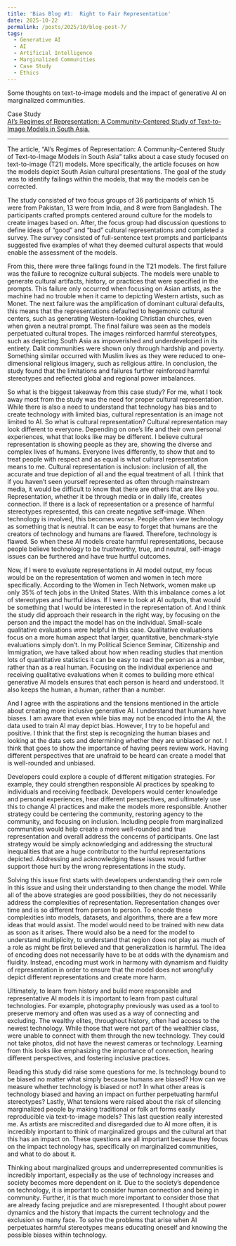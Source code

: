 ```yaml
---
title: 'Bias Blog #1:  Right to Fair Representation'
date: 2025-10-22
permalink: /posts/2025/10/blog-post-7/
tags:
  - Generative AI
  - AI
  - Artificial Intelligence
  - Marginalized Communities
  - Case Study
  - Ethics
---
```


Some thoughts on text-to-image models and the impact of generative AI on marginalized communities.

Case Study  
[AI’s Regimes of Representation: A Community-Centered Study of Text-to-Image Models in South Asia.](https://mit-serc.pubpub.org/pub/bfw5tscj/release/3?readingCollection=65a1a268)

---
The article, “AI’s Regimes of Representation: A Community-Centered Study of Text-to-Image Models in South Asia” talks about a case study focused on text-to-image (T21) models. More specifically, the article focuses on how the models depict South Asian cultural presentations. The goal of the study was to identify failings within the models, that way the models can be corrected. 

The study consisted of two focus groups of 36 participants of which 15 were from Pakistan, 13 were from India, and 8 were from Bangladesh. The participants crafted prompts centered around culture for the models to create images based on. After, the focus group had discussion questions to define ideas of “good” and “bad” cultural representations and completed a survey. The survey consisted of full-sentence text prompts and participants suggested five examples of what they deemed cultural aspects that would enable the assessment of the models. 

From this, there were three failings found in the T21 models. The first failure was the failure to recognize cultural subjects. The models were unable to generate cultural artifacts, history, or practices that were specified in the prompts. This failure only occurred when focusing on Asian artists, as the machine had no trouble when it came to depicting Western artists, such as Monet. The next failure was the amplification of dominant cultural defaults, this means that the representations defaulted to hegemonic cultural centers, such as generating Western-looking Christian churches, even when given a neutral prompt. The final failure was seen as the models perpetuated cultural tropes. The images reinforced harmful stereotypes, such as depicting South Asia as impoverished and underdeveloped in its entirety. Dalit communities were shown only through hardship and poverty. Something similar occurred with Muslim lives as they were reduced to one-dimensional religious imagery, such as religious attire. In conclusion, the study found that the limitations and failures further reinforced harmful stereotypes and reflected global and regional power imbalances.

So what is the biggest takeaway from this case study? For me, what I took away most from the study was the need for proper cultural representation. While there is also a need to understand that technology has bias and to create technology with limited bias, cultural representation is an image not limited to AI. So what is cultural representation? Cultural representation may look different to everyone. Depending on one’s life and their own personal experiences, what that looks like may be different. I believe cultural representation is showing people as they are, showing the diverse and complex lives of humans. Everyone lives differently, to show that and to treat people with respect and as equal is what cultural representation means to me. Cultural representation is inclusion: inclusion of all, the accurate and true depiction of all and the equal treatment of all. I think that if you haven’t seen yourself represented as often through mainstream media, it would be difficult to know that there are others that are like you. Representation, whether it be through media or in daily life, creates connection. If there is a lack of representation or a presence of harmful stereotypes represented, this can create negative self-image. When technology is involved, this becomes worse. People often view technology as something that is neutral. It can be easy to forget that humans are the creators of technology and humans are flawed. Therefore, technology is flawed. So when these AI models create harmful representations, because people believe technology to be trustworthy, true, and neutral, self-image issues can be furthered and have true hurtful outcomes. 

Now, if I were to evaluate representations in AI model output, my focus would be on the representation of women and women in tech more specifically. According to the Women in Tech Network, women make up only 35% of tech jobs in the United States. With this imbalance comes a lot of stereotypes and hurtful ideas. If I were to look at AI outputs, that would be something that I would be interested in the representation of. And I think the study did approach their research in the right way, by focusing on the person and the impact the model has on the individual. Small-scale qualitative evaluations were helpful in this case. Qualitative evaluations focus on a more human aspect that larger, quantitative, benchmark-style evaluations simply don’t. In my Political Science Seminar, Citizenship and Immigration, we have talked about how when reading studies that mention lots of quantitative statistics it can be easy to read the person as a number, rather than as a real human. Focusing on the individual experience and receiving qualitative evaluations when it comes to building more ethical generative AI models ensures that each person is heard and understood. It also keeps the human, a human, rather than a number.

And I agree with the aspirations and the tensions mentioned in the article about creating more inclusive generative AI. I understand that humans have biases. I am aware that even while bias may not be encoded into the AI, the data used to train AI may depict bias. However, I try to be hopeful and positive. I think that the first step is recognizing the human biases and looking at the data sets and determining whether they are unbiased or not. I think that goes to show the importance of having peers review work. Having different perspectives that are unafraid to be heard can create a model that is well-rounded and unbiased. 	

Developers could explore a couple of different mitigation strategies. For example, they could strengthen responsible AI practices by speaking to individuals and receiving feedback. Developers would center knowledge and personal experiences, hear different perspectives, and ultimately use this to change AI practices and make the models more responsible. Another strategy could be centering the community, restoring agency to the community, and focusing on inclusion. Including people from marginalized communities would help create a more well-rounded and true representation and overall address the concerns of participants. One last strategy would be simply acknowledging and addressing the structural inequalities that are a huge contributor to the hurtful representations depicted. Addressing and acknowledging these issues would further support those hurt by the wrong representations in the study. 

Solving this issue first starts with developers understanding their own role in this issue and using their understanding to then change the model. While all of the above strategies are good possibilities, they do not necessarily address the complexities of representation. Representation changes over time and is so different from person to person. To encode these complexities into models, datasets, and algorithms, there are a few more ideas that would assist. The model would need to be trained with new data as soon as it arises. There would also be a need for the model to understand multiplicity, to understand that region does not play as much of a role as might be first believed and that generalization is harmful. The idea of encoding does not necessarily have to be at odds with the dynamism and fluidity. Instead, encoding must work in harmony with dynamism and fluidity of representation in order to ensure that the model does not wrongfully depict different representations and create more harm. 

Ultimately, to learn from history and build more responsible and representative AI models it is important to learn from past cultural technologies. For example, photography previously was used as a tool to preserve memory and often was used as a way of connecting and excluding. The wealthy elites, throughout history, often had access to the newest technology. While those that were not part of the wealthier class, were unable to connect with them through the new technology. They could not take photos, did not have the newest cameras or technology. Learning from this looks like emphasizing the importance of connection, hearing different perspectives, and fostering inclusive practices.

Reading this study did raise some questions for me. Is technology bound to be biased no matter what simply because humans are biased? How can we measure whether technology is biased or not? In what other areas is technology biased and having an impact on further perpetuating harmful stereotypes? Lastly, What tensions were raised about the risk of silencing marginalized people by making traditional or folk art forms easily reproducible via text-to-image models? This last question really interested me. As artists are  miscredited and disregarded due to AI more often, it is incredibly important to think of marginalized groups and the cultural art that this has an impact on. These questions are all important because they focus on the impact technology has, specifically on marginalized communities, and what to do about it.

Thinking about marginalized groups and underrepresented communities is incredibly important, especially as the use of technology increases and society becomes more dependent on it. Due to the society’s dependence on technology, it is important to consider human connection and being in community. Further, it is that much more important to consider those that are already facing prejudice and are misrepresented. I thought about power dynamics and the history that impacts the current technology and the exclusion so many face. To solve the problems that arise when AI perpetuates harmful stereotypes means educating oneself and knowing the possible biases within technology. 